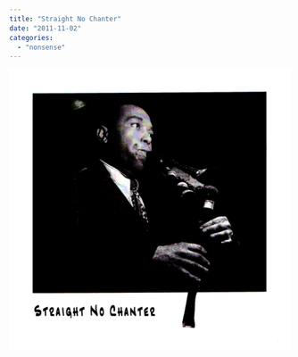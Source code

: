 ```yaml
---
title: "Straight No Chanter"
date: "2011-11-02"
categories: 
  - "nonsense"
---
```


[![](images/straight-no-chanter1.png "straight no chanter")](http://tedthetrumpet.files.wordpress.com/2011/11/straight-no-chanter1.png)
